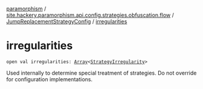 [paramorphism](../../index.md) / [site.hackery.paramorphism.api.config.strategies.obfuscation.flow](../index.md) / [JumpReplacementStrategyConfig](index.md) / [irregularities](./irregularities.md)

# irregularities

`open val irregularities: `[`Array`](https://kotlinlang.org/api/latest/jvm/stdlib/kotlin/-array/index.html)`<`[`StrategyIrregularity`](../../site.hackery.paramorphism.api.config/-strategy-irregularity.md)`>`

Used internally to determine special treatment of strategies. Do not override for configuration implementations.

